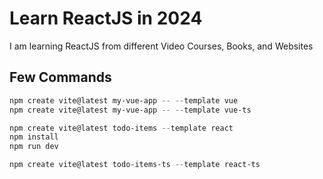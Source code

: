 # Learn ReactJS in 2024

I am learning ReactJS from different Video Courses, Books, and Websites

## Few Commands

```powershell
npm create vite@latest my-vue-app -- --template vue
npm create vite@latest my-vue-app -- --template vue-ts

npm create vite@latest todo-items --template react
npm install
npm run dev

npm create vite@latest todo-items-ts --template react-ts
```